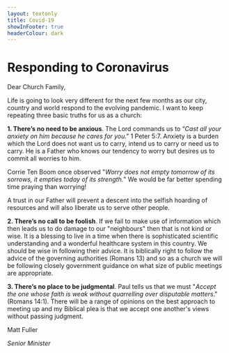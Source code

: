 ```yaml
---
layout: textonly
title: Covid-19
showInFooter: true
headerColour: dark
---
```

# Responding to Coronavirus

Dear Church Family,

Life is going to look very different for the next few months as our city, country and world respond to the evolving pandemic.  I want to keep repeating three basic truths for us as a church:

**1. There’s no need to be anxious**.  The Lord commands us to “*Cast all your anxiety on him because he cares for you*.” 1 Peter 5:7.  Anxiety is a burden which the Lord does not want us to carry, intend us to carry or need us to carry.  He is a Father who knows our tendency to worry but desires us to commit all worries to him.  

Corrie Ten Boom once observed "*Worry does not empty tomorrow of its sorrows, it empties today of its strength.*" We would be far better spending time praying than worrying!

A trust in our Father will prevent a descent into the selfish hoarding of resources and will also liberate us to serve other people.

**2.  There’s no call to be foolish**.  If we fail to make use of information which then leads us to do damage to our "neighbours" then that is not kind or wise.  It is a blessing to live in a time when there is sophisticated scientific understanding and a wonderful healthcare system in this country.  We should be wise in following their advice.  It is biblically right to follow the advice of the governing authorities (Romans 13) and so as a church we will be following closely government guidance on what size of public meetings are appropriate.  

**3. There’s no place to be judgmental**.  Paul tells us that we must "*Accept the one whose faith is weak without quarrelling over disputable matters*."  (Romans 14:1).  There will be a range of opinions on the best approach to meeting up and my Biblical plea is that we accept one another's views without passing judgment.

Matt Fuller

*Senior Minister*

